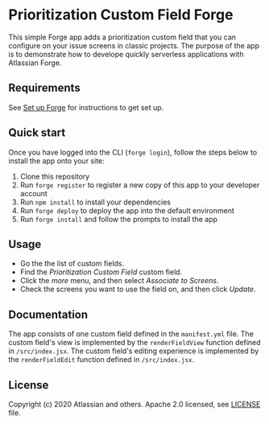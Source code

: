 # Prioritization Custom Field Forge 

This simple Forge app adds a prioritization custom field that you can configure on your issue screens in classic projects.
The purpose of the app is to demonstrate how to develope quickly serverless applications with Atlassian Forge.

## Requirements

See [Set up Forge](https://developer.atlassian.com/platform/forge/set-up-forge/) for instructions to get set up.

## Quick start

Once you have logged into the CLI (`forge login`), follow the steps below to install the app onto your site:

1. Clone this repository
2. Run `forge register` to register a new copy of this app to your developer account
3. Run `npm install` to install your dependencies
4. Run `forge deploy` to deploy the app into the default environment
5. Run `forge install` and follow the prompts to install the app

## Usage

* Go the the list of custom fields.
* Find the *Prioritization Custom Field* custom field.
* Click the *more* menu, and then select *Associate to Screens*.
* Check the screens you want to use the field on, and then click *Update*.

## Documentation

The app consists of one custom field defined in the `manifest.yml` file. 
The custom field's view is implemented by the `renderFieldView` function defined in `/src/index.jsx`. 
The custom field's editing experience is implemented by the `renderFieldEdit` function defined in `/src/index.jsx`. 

## License

Copyright (c) 2020 Atlassian and others.
Apache 2.0 licensed, see [LICENSE](./LICENSE) file.
